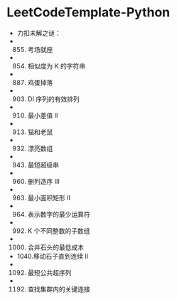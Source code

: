 # LeetCodeTemplate-Python

* 力扣未解之谜：
* 855. 考场就座
* 854. 相似度为 K 的字符串
* 887. 鸡蛋掉落
* 903. DI 序列的有效排列
* 910. 最小差值 II
* 913. 猫和老鼠
* 932. 漂亮数组
* 943. 最短超级串
* 960. 删列造序 III
* 963. 最小面积矩形 II
* 964. 表示数字的最少运算符
* 992. K 个不同整数的子数组
* 1000. 合并石头的最低成本
* 1040.移动石子直到连续 II
* 1092. 最短公共超序列
* 1192. 查找集群内的关键连接
